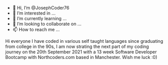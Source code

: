 - 👋 Hi, I’m @JosephCoder76
- 👀 I’m interested in ...
- 🌱 I’m currently learning ...
- 💞️ I’m looking to collaborate on ...
- 📫 How to reach me ...

<!---
JosephCoder76/JosephCoder76 is a ✨ special ✨ repository because its `README.md` (this file) appears on your GitHub profile.
You can click the Preview link to take a look at your changes.
--->
Hi everyone I have coded in various self taught languages since graduating from college in the 90s, I am now strating the next part of my 
coding journey on the 20th September 2021 with a 13 week Software Developer Bootcamp with Northcoders.com based in Manchester. Wish me luck :0)
